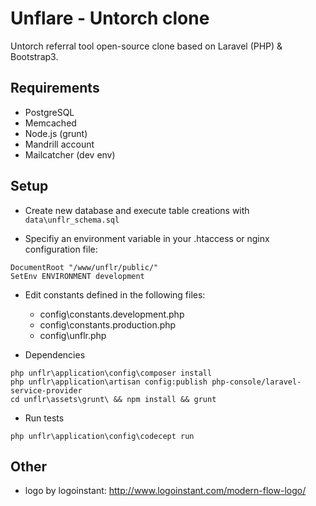 # Unflare - Untorch clone

Untorch referral tool open-source clone based on Laravel (PHP) & Bootstrap3.

## Requirements

- PostgreSQL
- Memcached
- Node.js (grunt)
- Mandrill account
- Mailcatcher (dev env)

## Setup

- Create new database and execute table creations with `data\unflr_schema.sql`

- Specifiy an environment variable in your .htaccess or nginx configuration file:
```shell
DocumentRoot "/www/unflr/public/"
SetEnv ENVIRONMENT development
```

- Edit constants defined in the following files:
	+ config\constants.development.php
	+ config\constants.production.php
	+ config\unflr.php

- Dependencies
```shell
php unflr\application\config\composer install
php unflr\application\artisan config:publish php-console/laravel-service-provider
cd unflr\assets\grunt\ && npm install && grunt
```

- Run tests
```shell
php unflr\application\config\codecept run
```

## Other

- logo by logoinstant: http://www.logoinstant.com/modern-flow-logo/
